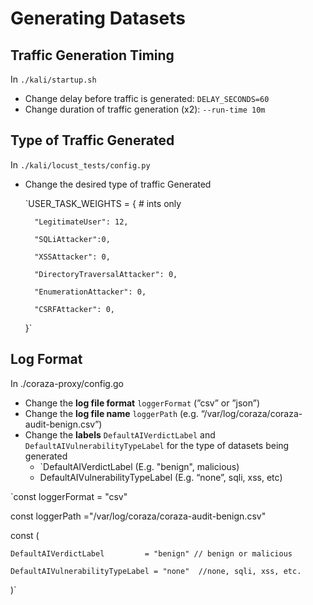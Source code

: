 # Generating Datasets

## Traffic Generation Timing

In `./kali/startup.sh`
- Change delay before traffic is generated: `DELAY_SECONDS=60`
- Change duration of traffic generation (x2):  `--run-time 10m`  

## Type of Traffic Generated

In `./kali/locust_tests/config.py`

- Change the desired type of traffic Generated
   
   `USER_TASK_WEIGHTS = { # ints only

        "LegitimateUser": 12,

        "SQLiAttacker":0,

        "XSSAttacker": 0,

        "DirectoryTraversalAttacker": 0,

        "EnumerationAttacker": 0,

        "CSRFAttacker": 0,

    }`

## Log Format

In ./coraza-proxy/config.go

- Change the **log file format** `loggerFormat` (”csv” or ”json”)
- Change the **log file name** `loggerPath` (e.g. “/var/log/coraza/coraza-audit-benign.csv”)
- Change the **labels** `DefaultAIVerdictLabel` and `DefaultAIVulnerabilityTypeLabel` for the type of datasets being generated
  - `DefaultAIVerdictLabel (E.g. "benign", malicious)
  - DefaultAIVulnerabilityTypeLabel (E.g. “none”, sqli, xss, etc)

`const loggerFormat = "csv"

const loggerPath ="/var/log/coraza/coraza-audit-benign.csv"

const (

	DefaultAIVerdictLabel         = "benign" // benign or malicious

	DefaultAIVulnerabilityTypeLabel = "none"  //none, sqli, xss, etc.

)`



